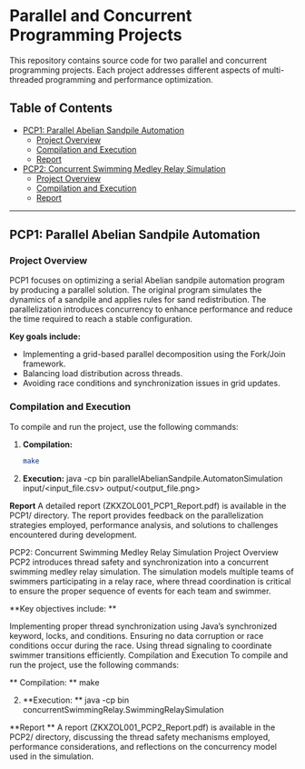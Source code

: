 # Parallel and Concurrent Programming Projects

This repository contains source code for two parallel and concurrent programming projects. Each project addresses different aspects of multi-threaded programming and performance optimization.

## Table of Contents
- [PCP1: Parallel Abelian Sandpile Automation](#pcp1-parallel-abelian-sandpile-automation)
  - [Project Overview](#project-overview)
  - [Compilation and Execution](#compilation-and-execution)
  - [Report](#report)
- [PCP2: Concurrent Swimming Medley Relay Simulation](#pcp2-concurrent-swimming-medley-relay-simulation)
  - [Project Overview](#project-overview-1)
  - [Compilation and Execution](#compilation-and-execution-1)
  - [Report](#report-1)

---

## PCP1: Parallel Abelian Sandpile Automation

### Project Overview
PCP1 focuses on optimizing a serial Abelian sandpile automation program by producing a parallel solution. The original program simulates the dynamics of a sandpile and applies rules for sand redistribution. The parallelization introduces concurrency to enhance performance and reduce the time required to reach a stable configuration.

**Key goals include:**
- Implementing a grid-based parallel decomposition using the Fork/Join framework.
- Balancing load distribution across threads.
- Avoiding race conditions and synchronization issues in grid updates.

### Compilation and Execution
To compile and run the project, use the following commands:

1. **Compilation:**
   ```bash
   make
2. **Execution:**
   java -cp bin parallelAbelianSandpile.AutomatonSimulation input/<input_file.csv> output/<output_file.png>

**Report**
A detailed report (ZKXZOL001_PCP1_Report.pdf) is available in the PCP1/ directory. The report provides feedback on the parallelization strategies employed, performance analysis, and solutions to challenges encountered during development.


PCP2: Concurrent Swimming Medley Relay Simulation
Project Overview
PCP2 introduces thread safety and synchronization into a concurrent swimming medley relay simulation. The simulation models multiple teams of swimmers participating in a relay race, where thread coordination is critical to ensure the proper sequence of events for each team and swimmer.

**Key objectives include: **

Implementing proper thread synchronization using Java’s synchronized keyword, locks, and conditions.
Ensuring no data corruption or race conditions occur during the race.
Using thread signaling to coordinate swimmer transitions efficiently.
Compilation and Execution
To compile and run the project, use the following commands:

** Compilation: **
make

2. **Execution: **
java -cp bin concurrentSwimmingRelay.SwimmingRelaySimulation


**Report **
A report (ZKXZOL001_PCP2_Report.pdf) is available in the PCP2/ directory, discussing the thread safety mechanisms employed, performance considerations, and reflections on the concurrency model used in the simulation.












